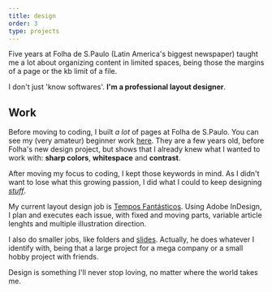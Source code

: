 ```yaml
---
title: design
order: 3
type: projects
---
```


<!-- TODO lacking images -->

Five years at Folha de S.Paulo (Latin America's biggest newspaper) taught me a lot about organizing content in limited spaces, being those the margins of a page or the kb limit of a file.

<!-- excerpt -->

I don't just 'know softwares'. **I'm a professional layout designer**.

## Work

Before moving to coding, I built *a lot* of pages at Folha de S.Paulo. You can see my (very amateur) beginner work [here](/http://be.net/angelod1as). They are a few years old, before Folha's new design project, but shows that I already knew what I wanted to work with: **sharp colors**, **whitespace** and **contrast**.

After moving my focus to coding, I kept those keywords in mind. As I didn't want to lose what this growing passion, I did what I could to keep designing [*stuff*](/stuff).

My current layout design job is [Tempos Fantásticos](/newspaper). Using Adobe InDesign, I plan and executes each issue, with fixed and moving parts, variable article lenghts and multiple illustration direction.

I also do smaller jobs, like folders and [slides](/). Actually, he does whatever I identify with, being that a large project for a mega company or a small hobby project with friends.

Design is something I'll never stop loving, no matter where the world takes me.
